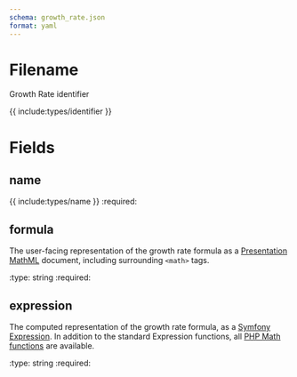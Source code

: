 ```yaml
---
schema: growth_rate.json
format: yaml
---
```


# Filename
Growth Rate identifier

{{ include:types/identifier }}

# Fields
## name
{{ include:types/name }}
:required:

## formula
The user-facing representation of the growth rate formula as a
[Presentation MathML](https://en.wikipedia.org/wiki/MathML) document, including
surrounding `<math>` tags.

:type: string
:required:

## expression
The computed representation of the growth rate formula, as a
[Symfony Expression](https://symfony.com/doc/current/components/expression_language/syntax.html).
In addition to the standard Expression functions, all
[PHP Math functions](https://www.php.net/manual/en/ref.math.php) are available.

:type: string
:required:
